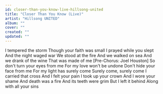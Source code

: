 ```yaml
---
id: closer-than-you-know-live-hillsong-united
title: "Closer Than You Know (Live)"
artist: "Hillsong UNITED"
album: ""
cover: ""
created: ""
updated: ""
---
```


I tempered the storm
Though your faith was small
I prayed while you slept
And the night waged war
We stood at the fire
And we walked on sea
And we drank of the wine
That was made of me
[Pre-Chorus: Joel Houston]
So don't turn your eyes from me
For my love won't be undone
Don't hide your face from me
For my light has surely come
Surely come, surely come
I carried that cross
And I felt your pain
I took up your crown
And I wore your shame
And death was a fire
And its teeth were grim
But I left it behind
Along with all your sins